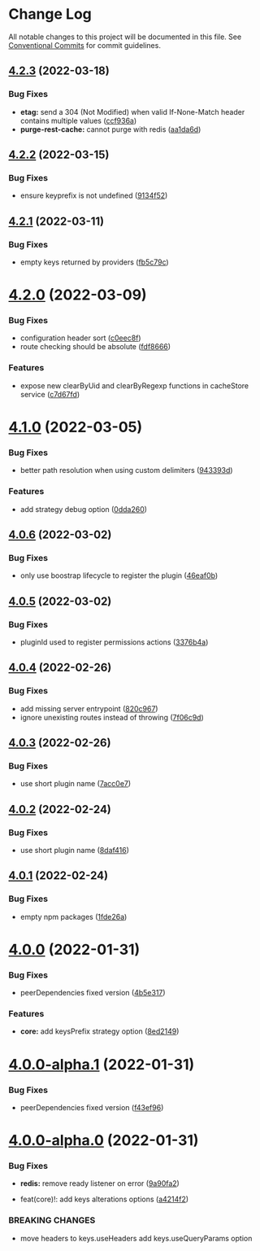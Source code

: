 # Change Log

All notable changes to this project will be documented in this file.
See [Conventional Commits](https://conventionalcommits.org) for commit guidelines.

## [4.2.3](https://github.com/strapi-community/strapi-plugin-rest-cache/compare/v4.2.2...v4.2.3) (2022-03-18)


### Bug Fixes

* **etag:** send a 304 (Not Modified) when valid If-None-Match header contains multiple values ([ccf936a](https://github.com/strapi-community/strapi-plugin-rest-cache/commit/ccf936a02fbbb04a13bcf8143dd6009a3d1148c5))
* **purge-rest-cache:** cannot purge with redis ([aa1da6d](https://github.com/strapi-community/strapi-plugin-rest-cache/commit/aa1da6da1b2165cabf4de5894eb6179e02ebe633))





## [4.2.2](https://github.com/strapi-community/strapi-plugin-rest-cache/compare/v4.2.1...v4.2.2) (2022-03-15)


### Bug Fixes

* ensure keyprefix is not undefined ([9134f52](https://github.com/strapi-community/strapi-plugin-rest-cache/commit/9134f52a0ea8a8399db4af59a5dc689742104739))





## [4.2.1](https://github.com/strapi-community/strapi-plugin-rest-cache/compare/v4.2.0...v4.2.1) (2022-03-11)


### Bug Fixes

* empty keys returned by providers ([fb5c79c](https://github.com/strapi-community/strapi-plugin-rest-cache/commit/fb5c79c490309e8bd4458726fe8aedacbfae503b))





# [4.2.0](https://github.com/strapi-community/strapi-plugin-rest-cache/compare/v4.1.0...v4.2.0) (2022-03-09)


### Bug Fixes

* configuration header sort ([c0eec8f](https://github.com/strapi-community/strapi-plugin-rest-cache/commit/c0eec8f475b3b25722fbb5de659212e25f263534))
* route checking should be absolute ([fdf8666](https://github.com/strapi-community/strapi-plugin-rest-cache/commit/fdf866648a98036b8c70500769cf3bcac42671d8))


### Features

* expose new clearByUid and clearByRegexp functions in cacheStore service ([c7d67fd](https://github.com/strapi-community/strapi-plugin-rest-cache/commit/c7d67fd532ccca66df90b3621061ba2d65b70fe1))





# [4.1.0](https://github.com/strapi-community/strapi-plugin-rest-cache/compare/v4.0.6...v4.1.0) (2022-03-05)


### Bug Fixes

* better path resolution when using custom delimiters ([943393d](https://github.com/strapi-community/strapi-plugin-rest-cache/commit/943393d97fc36e0995884a05bacc9720a7f78fe1))


### Features

* add strategy debug option ([0dda260](https://github.com/strapi-community/strapi-plugin-rest-cache/commit/0dda26065d17f5b884b224616ffe07c2b8fbcba8))





## [4.0.6](https://github.com/strapi-community/strapi-plugin-rest-cache/compare/v4.0.5...v4.0.6) (2022-03-02)


### Bug Fixes

* only use boostrap lifecycle to register the plugin ([46eaf0b](https://github.com/strapi-community/strapi-plugin-rest-cache/commit/46eaf0bbf60f67c06cf1d8d0ad95f087f68a58b1))





## [4.0.5](https://github.com/strapi-community/strapi-plugin-rest-cache/compare/v4.0.4...v4.0.5) (2022-03-02)


### Bug Fixes

* pluginId used to register permissions actions ([3376b4a](https://github.com/strapi-community/strapi-plugin-rest-cache/commit/3376b4a74a53e563d50f520cd02f72be0e6ee89d))





## [4.0.4](https://github.com/strapi-community/strapi-plugin-rest-cache/compare/v4.0.3...v4.0.4) (2022-02-26)


### Bug Fixes

* add missing server entrypoint ([820c967](https://github.com/strapi-community/strapi-plugin-rest-cache/commit/820c967b414c29b19bf4ba483e15692ba613a4d6))
* ignore unexisting routes instead of throwing ([7f06c9d](https://github.com/strapi-community/strapi-plugin-rest-cache/commit/7f06c9d9633d6a07b741f480352bac6ad86b6678))





## [4.0.3](https://github.com/strapi-community/strapi-plugin-rest-cache/compare/v4.0.2...v4.0.3) (2022-02-26)


### Bug Fixes

* use short plugin name ([7acc0e7](https://github.com/strapi-community/strapi-plugin-rest-cache/commit/7acc0e790f9a2d060943e7d506a45a515ed0988c))





## [4.0.2](https://github.com/strapi-community/strapi-plugin-rest-cache/compare/v4.0.1...v4.0.2) (2022-02-24)


### Bug Fixes

* use short plugin name ([8daf416](https://github.com/strapi-community/strapi-plugin-rest-cache/commit/8daf41643c2479c0df19a2fe137cae7ec395ec78))





## [4.0.1](https://github.com/strapi-community/strapi-plugin-rest-cache/compare/v4.0.0...v4.0.1) (2022-02-24)


### Bug Fixes

* empty npm packages ([1fde26a](https://github.com/strapi-community/strapi-plugin-rest-cache/commit/1fde26a1da956c854661b036bc48483c49f9f75e))





# [4.0.0](https://github.com/strapi-community/strapi-plugin-rest-cache/compare/v4.0.0-alpha.1...v4.0.0) (2022-01-31)


### Bug Fixes

* peerDependencies fixed version ([4b5e317](https://github.com/strapi-community/strapi-plugin-rest-cache/commit/4b5e317ae9319a91f90d7d7fb62fbcb7401d67af))


### Features

* **core:** add keysPrefix strategy option ([8ed2149](https://github.com/strapi-community/strapi-plugin-rest-cache/commit/8ed21495fadd2d2d709c741c3bccdc48d17376bd))





# [4.0.0-alpha.1](https://github.com/strapi-community/strapi-plugin-rest-cache/compare/v4.0.0-alpha.0...v4.0.0-alpha.1) (2022-01-31)


### Bug Fixes

* peerDependencies fixed version ([f43ef96](https://github.com/strapi-community/strapi-plugin-rest-cache/commit/f43ef96b87c274618ecd041b733ecfa22c824c74))





# [4.0.0-alpha.0](https://github.com/strapi-community/strapi-plugin-rest-cache/compare/v1.0.1-alpha.0...v4.0.0-alpha.0) (2022-01-31)


### Bug Fixes

* **redis:** remove ready listener on error ([9a90fa2](https://github.com/strapi-community/strapi-plugin-rest-cache/commit/9a90fa2938650a826dcf293ddda292d8d8f3a175))


* feat(core)!: add keys alterations options ([a4214f2](https://github.com/strapi-community/strapi-plugin-rest-cache/commit/a4214f2fb90259400c1c5a9701b83221ac2fa1bb))


### BREAKING CHANGES

* move headers to keys.useHeaders
add keys.useQueryParams option

